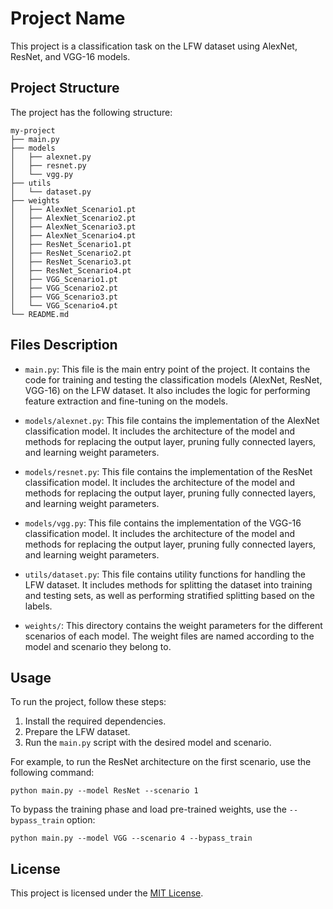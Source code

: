 # Project Name

This project is a classification task on the LFW dataset using AlexNet, ResNet, and VGG-16 models.

## Project Structure

The project has the following structure:

```
my-project
├── main.py
├── models
│   ├── alexnet.py
│   ├── resnet.py
│   └── vgg.py
├── utils
│   └── dataset.py
├── weights
│   ├── AlexNet_Scenario1.pt
│   ├── AlexNet_Scenario2.pt
│   ├── AlexNet_Scenario3.pt
│   ├── AlexNet_Scenario4.pt
│   ├── ResNet_Scenario1.pt
│   ├── ResNet_Scenario2.pt
│   ├── ResNet_Scenario3.pt
│   ├── ResNet_Scenario4.pt
│   ├── VGG_Scenario1.pt
│   ├── VGG_Scenario2.pt
│   ├── VGG_Scenario3.pt
│   └── VGG_Scenario4.pt
└── README.md
```

## Files Description

- `main.py`: This file is the main entry point of the project. It contains the code for training and testing the classification models (AlexNet, ResNet, VGG-16) on the LFW dataset. It also includes the logic for performing feature extraction and fine-tuning on the models.

- `models/alexnet.py`: This file contains the implementation of the AlexNet classification model. It includes the architecture of the model and methods for replacing the output layer, pruning fully connected layers, and learning weight parameters.

- `models/resnet.py`: This file contains the implementation of the ResNet classification model. It includes the architecture of the model and methods for replacing the output layer, pruning fully connected layers, and learning weight parameters.

- `models/vgg.py`: This file contains the implementation of the VGG-16 classification model. It includes the architecture of the model and methods for replacing the output layer, pruning fully connected layers, and learning weight parameters.

- `utils/dataset.py`: This file contains utility functions for handling the LFW dataset. It includes methods for splitting the dataset into training and testing sets, as well as performing stratified splitting based on the labels.

- `weights/`: This directory contains the weight parameters for the different scenarios of each model. The weight files are named according to the model and scenario they belong to.

## Usage

To run the project, follow these steps:

1. Install the required dependencies.
2. Prepare the LFW dataset.
3. Run the `main.py` script with the desired model and scenario.

For example, to run the ResNet architecture on the first scenario, use the following command:

```
python main.py --model ResNet --scenario 1
```

To bypass the training phase and load pre-trained weights, use the `--bypass_train` option:

```
python main.py --model VGG --scenario 4 --bypass_train
```

## License

This project is licensed under the [MIT License](LICENSE).
```